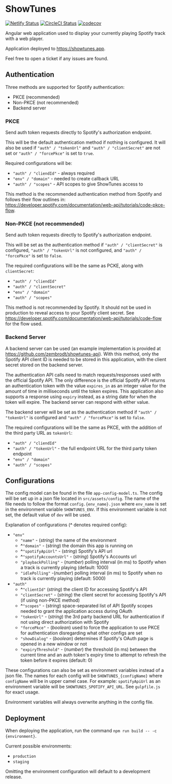 # ShowTunes

[![Netlify Status](https://api.netlify.com/api/v1/badges/cdba6611-162b-41e3-a14e-bef25c09dfce/deploy-status)](https://app.netlify.com/sites/showtunes/deploys)
[![CircleCI Status](https://circleci.com/gh/zembrodt/showtunes.svg?branch=develop&style=shield)](https://app.circleci.com/pipelines/github/zembrodt/showtunes?branch=main&filter=all)
[![codecov](https://codecov.io/gh/zembrodt/showtunes/branch/main/graph/badge.svg?token=6K7HVKV1UG)](https://codecov.io/gh/zembrodt/showtunes)

Angular web application used to display your currently playing Spotify track with a web player.

Application deployed to https://showtunes.app.

Feel free to open a ticket if any issues are found.

## Authentication

Three methods are supported for Spotify authentication:
* PKCE (recommended)
* Non-PKCE (not recommended)
* Backend server

### PKCE

Send auth token requests directly to Spotify's authorization endpoint.

This will be the default authentication method if nothing is configured. It will also be used if `"auth" / "tokenUrl"` and `"auth" / "clientSecret"` are not set or
`"auth" / "forcePkce"` is set to `true`.

Required configurations will be:
- `"auth" / "cliendId"` - always required
- `"env" / "domain"` - needed to create callback URL
- `"auth" / "scopes"` - API scopes to give ShowTunes access to

This method is the recommended authentication method from Spotify and follows their flow outlines in: https://developer.spotify.com/documentation/web-api/tutorials/code-pkce-flow. 

### Non-PKCE (not recommended)

Send auth token requests directly to Spotify's authorization endpoint.

This will be set as the authentication method if `"auth" / "clientSecret"` is configured, `"auth" / "tokenUrl"` is not configured, and `"auth" / "forcePkce"` is set to `false`.

The required configurations will be the same as PCKE, along with `clientSecret`:
- `"auth" / "cliendId"`
- `"auth" / "clientSecret"`
- `"env" / "domain"`
- `"auth" / "scopes"`

This method is not recommended by Spotify. It should not be used in production to reveal access to your Spotify client secret.
See https://developer.spotify.com/documentation/web-api/tutorials/code-flow for the flow used.

### Backend Server

A backend server can be used (an example implementation is provided at https://github.com/zembrodt/showtunes-api). 
With this method, only the Spotify API client ID is needed to be stored in this application, with the client secret stored on the backend server.

The authentication API calls need to match requests/responses used with the official Spotify API. The only difference
is the official Spotify API returns an authentication token with the value `expires_in` as an integer value for the amount of time in milliseconds until
the token expires. This application also supports a response using `expiry` instead, as a string date for when the token will expire. The backend server can respond with either value.

The backend server will be set as the authentication method if `"auth" / "tokenUrl"` is configured and `"auth" / "forcePkce"` is set to `false`.

The required configurations will be the same as PKCE, with the addition of the third party URL as `tokenUrl`:
- `"auth" / "cliendId"`
- `"auth" / "tokenUrl"` - the full endpoint URL for the third party token endpoint
- `"env" / "domain"`
- `"auth" / "scopes"`

## Configurations

The config model can be found in the file `app-config-model.ts`. The config will be set up in a json file located in `src/assets/config`.
The name of the file needs to follow the format `config.{env_name}.json` where `env_name` is set in the environment variable `SHOWTUNES_ENV`.
If this environment variable is not set, the default value of `dev` will be used.

Explanation of configurations (**^** denotes required config): 
- `"env"`
  - `"name"` - (*string*) the name of the environment
  - **^**`"domain"` - (*string*) the domain this app is running on
  - **^**`"spotifyApiUrl"` - (*string*) Spotify's API url
  - **^**`"spotifyAccountsUrl"` - (*string*) Spotify's Accounts url
  - `"playbackPolling"` - (*number*) polling interval (in ms) to Spotify when a track is currently playing (default: 1000)
  - `"idlePolling"` -(*number*) polling interval (in ms) to Spotify when no track is currently playing (default: 5000)
- `"auth"`
  - **^**`"clientId"` (*string*) the client ID for accessing Spotify's API
  - `"clientSecret"` - (*string*) the client secret for accessing Spotify's API (if using non-PKCE method)
  - **^**`"scopes"` - (*string*) space-separated list of API Spotify scopes needed to grant the application access during OAuth 
  - `"tokenUrl"` - (*string*) the 3rd party backend URL for authentication if not using direct authorization with Spotify
  - `"forcePkce"` - (*boolean*) used to force the application to use PKCE for authentication disregarding what other configs are set
  - `"showDialog"` - (*boolean*) determines if Spotify's OAuth page is opened in a new window or not
  - `"expiryThreshold"` - (*number*) the threshold (in ms) between the current time and an auth token's expiry time to attempt to refresh the token before it expires (default: 0)

These configurations can also be set as environment variables instead of a json file. The names for each config will be `SHOWTUNES_{configName}` where `configName` will be in
upper camel case. For example: `spotifyApiUrl` as an environment variable will be `SHOWTUNES_SPOTIFY_API_URL`.
See `gulpfile.js` for exact usage.

Environment variables will always overwrite anything in the config file.

## Deployment

When deploying the application, run the command `npm run build -- -c {environment}`.

Current possible environments:
- `production`
- `staging`

Omitting the environment configuration will default to a development release.
